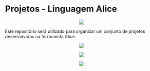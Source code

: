 # Projetos - Linguagem Alice


<p align="center">
  <img src="https://github.com/jesimar/Projetos-Alice/view/alice2.jpg">
</p>

Este repositório será utilizado para organizar um conjunto de projetos desenvolvidos na ferramenta Alice.

<p align="center">
  <img src="https://github.com/jesimar/Projetos-Alice/view/Apresentação-UFLA.gif">
</p>

<p align="center">
  <img src="https://github.com/jesimar/Projetos-Alice/view/Fundo-do-Mar.gif">
</p>

<p align="center">
  <img src="https://github.com/jesimar/Projetos-Alice/view/Mundo-Marinho.gif">
</p>
